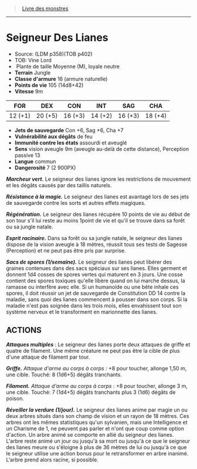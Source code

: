 ﻿> [Livre des monstres](tome_of_beasts.md)

---

# Seigneur Des Lianes

- Source: (LDM p358)(TOB p402)
- TOB: Vine Lord
-  Plante de taille Moyenne (M), loyale neutre
- **Terrain** Jungle
- **Classe d'armure** 16 (armure naturelle)
- **Points de vie** 105 (14d8+42)
- **Vitesse** 9m

|FOR|DEX|CON|INT|SAG|CHA|
|---|---|---|---|---|---|
|12 (+1)|20 (+5)|16 (+3)|14 (+2)|16 (+3)|18 (+4)|

- **Jets de sauvegarde** Con +6, Sag +6, Cha +7
- **Vulnérabilité aux dégâts** de feu
- **Immunité contre les états** assourdi et aveuglé
- **Sens** vision aveugle 9m (aveugle au-delà de cette distance), Perception passive 13
- **Langue** commun
- **Dangerosité** 7 (2 900PX)

**_Marcheur vert._** Le seigneur des lianes ignore les restrictions de mouvement et les dégâts causés par des taillis naturels.

**_Résistance à la magie._** Le seigneur des lianes est avantagé lors de ses jets de sauvegarde contre les sorts et autres effets magiques.

**_Régénération._** Le seigneur des lianes récupère 10 points de vie au début de son tour s'il lui reste au moins 1point de vie et qu'il se trouve dans sa forêt ou sa jungle natale.

**_Esprit racinaire._** Dans sa forêt ou sa jungle natale, le seigneur des lianes dispose de la vision aveugle à 18 mètres, réussit tous ses tests de Sagesse (Perception) et ne peut pas être pris par surprise.

**_Sacs de spores (1/semaine)._** Le seigneur des lianes peut libérer des graines contenues dans des sacs spéciaux sur ses lianes. Elles germent et donnent 1d4 cosses de spores vertes qui maturent en 3 jours. Une cosse contient des spores toxiques qu'elle libère quand on lui marche dessus, la ramasse ou interfère avec elle. Si un humanoïde ou une bête inhale ces spores, il doit réussir un jet de sauvegarde de Constitution DD 14 contre la maladie, sans quoi des lianes commencent à pousser dans son corps. Si la maladie n'est pas soignée dans les trois mois, elles envahissent tout son système nerveux et le transforment en marionnette des lianes.

## ACTIONS

**_Attaques multiples_** : Le seigneur des lianes porte deux attaques de griffe et quatre de filament. Une même créature ne peut pas être la cible de plus d'une attaque de filament par tour.

**_Griffe._** _Attaque d'arme au corps à corps :_ +8 pour toucher, allonge 1,50 m, une cible. Touché: 8 (1d6+5) dégâts tranchants.

**_Filament._** _Attaque d'arme au corps à corps :_ +8 pour toucher, allonge 3 m, une cible. Touché: 7 (1d4+5) dégâts tranchants plus 3 (1d6) dégâts de poison.

**_Réveiller la verdure (1/jour)._** Le seigneur des lianes anime par magie un ou deux arbres situés dans son champ de vision et un rayon de 18 mètres. Ces arbres ont les mêmes statistiques qu'un sylvanien, mais une Intelligence et un Charisme de 1, ne peuvent pas parler et n'ont que coup comme option d'action. Un arbre animé se comporte en allié du seigneur des lianes. L'arbre reste animé un jour ou jusqu'à sa mort ou jusqu'à ce que le seigneur des lianes meure ou s'éloigne à plus de 36 mètres de lui ou jusqu'à ce que le seigneur utilise une action bonus pour le retransformer en arbre inanimé. L'arbre prend alors racine, si possible.

